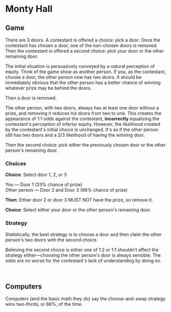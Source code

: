 # Monty Hall

## Game
There are 3 doors. A contestant is offered a choice: pick a door. Once the contestant has chosen a door, one of the non-chosen doors is removed. Then the contestant is offered a second choice: pick your door or the other remaining door.

The initial situation is persuasively conveyed by a natural perception of equity. Think of the game show as another person. If you, as the contestant, choose a door, the other person now has two doors. It should be immediately obvious that the other person has a better chance of winning whatever prize may be behind the doors.

Then a door is removed.

The other person, with two doors, always has at least one door without a prize, and removing it reduces his doors from two to one. This creates the appearance of 1:1 odds against the contestant, **incorrectly** equalizing the contestant's perception of inferior equity. However, the likelihood created by the contestant's initial choice is unchanged. It's as if the other person still has two doors and a 2/3 likelihood of having the winning door.

Then the second choice: pick either the previously chosen door or the other person's remaining door.

### Choices

**Choice**: Select door 1, 2, or 3

You — Door 1 (33% chance of prize)<br />
Other person — Door 2 and Door 3 (66% chance of prize)

**Then**: Either door 2 or door 3 MUST NOT have the prize, so remove it.

**Choice**: Select either your door or the other person's remaining door.

### Strategy
Statistically, the best strategy is to choose a door and then claim the other person's two doors with the second choice.

Believing the second choice is either one of 1:2 or 1:1 shouldn't affect the strategy either—choosing the other person's door is always sensible. The odds are no worse for the contestant's lack of understanding by doing so.

<br />

## Computers

Computers (and the basic math they do) say the choose-and-swap strategy wins two-thirds, or 66%, of the time.